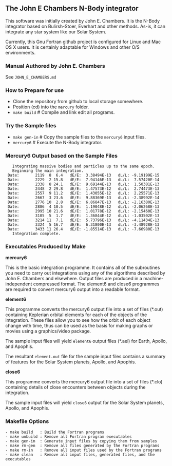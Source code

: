 The John E Chambers N-Body integrator
-------------------------------------

This software was initially created by John E. Chambers. It is the N-Body integrator based on Bulirsh-Stoer, Everhart and other methods. As-is, it can integrate any star system like our Solar System. 

Currently, this Gnu Fortran github project is configured for Linux and Mac OS X users.  It is certainly adaptable for Windows and other O/S environments.

### Manual Authored by John E. Chambers

See ```JOHN_E_CHAMBERS.md```

### How to Prepare for use

- Clone the repository from github to local storage somewhere.
- Position (cd) into the ```mercury``` folder.
- ```make build``` # Compile and link edit all programs.

### Try the Sample files
- ```make gen-in``` # Copy the sample files to the ```mercury6``` input files.
- ```mercury6``` # Execute the N-Body integrator.

### Mercury6 Output based on the Sample Files
```
   Integrating massive bodies and particles up to the same epoch.
   Beginning the main integration.
 Date:       2119  8  6.4   dE/E:  3.38494E-13   dL/L: -9.19199E-15
 Date:       2229  2 15.8   dE/E:  7.94146E-13   dL/L:  7.57420E-14
 Date:       2338  8 24.1   dE/E:  9.69144E-13   dL/L:  1.50381E-13
 Date:       2448  2 29.8   dE/E:  1.47573E-12   dL/L:  2.74473E-13
 Date:       2557  9 11.2   dE/E:  1.43055E-12   dL/L:  2.25571E-13
 Date:       2667  3 23.6   dE/E:  9.88369E-13   dL/L: -2.38992E-14
 Date:       2776 10  2.8   dE/E:  6.86847E-13   dL/L: -2.16380E-13
 Date:       2886  4 10.5   dE/E:  1.19048E-12   dL/L: -2.06268E-13
 Date:       2995 10 21.6   dE/E:  1.01778E-12   dL/L: -2.15460E-13
 Date:       3105  5  1.7   dE/E:  1.36844E-12   dL/L: -1.03502E-13
 Date:       3214 11  7.1   dE/E:  5.73796E-13   dL/L: -4.11434E-13
 Date:       3324  5 16.7   dE/E:  6.31800E-13   dL/L: -3.48928E-13
 Date:       3433 11 26.4   dE/E: -1.85514E-13   dL/L: -7.66980E-13
   Integration complete.
```

### Executables Produced by Make

**mercury6**

This is the basic integration programme. It contains all of the
subroutines you need to carry out integrations using any of the 
algorithms described by John E. Chambers and elsewhere. Output files
are produced in a machine-independent compressed format.  The element6 and close6 programmes
are required to convert mercury6 output into a readable format.

**element6**

This programme converts the mercury6 output file into
a set of files (*.out) containing Keplerian orbital elements for each of the
objects of the integration. These files allow you to see how the orbit of each object
change with time, thus can be used as the basis for making
graphs or movies using a graphics/video package.  

The sample input files will yield ```element6``` output files (*.aei) for Earth, Apollo, and Apophis.

The resultant ```element.out``` file for the sample input files contains a summary of features for 
the Solar System planets, Apollo, and Apophis.

**close6**

This programme converts the mercury6 output file 
into a set of files (*.clo) containing details of close encounters between
objects during the integration.

The sample input files will yield ```close6``` output for the Solar System planets, Apollo, and Apophis.

### Makefile Options
```
- make build   : Build the Fortran programs
- make unbuild : Remove all Fortran program executables
- make gen-in  : Generate input files by copying them from samples
- make rm-gen  : Remove all files generated by the Fortran programs
- make rm-in   : Remove all input files used by the Fortran programs
- make clean   : Remove all input files, generated files, and the executables

```
